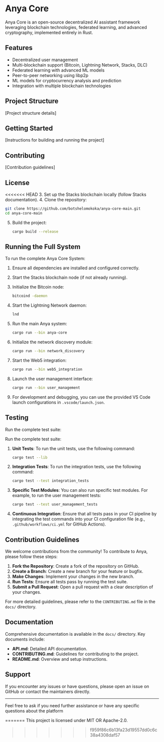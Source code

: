 # Anya Core

Anya Core is an open-source decentralized AI assistant framework leveraging blockchain technologies, federated learning, and advanced cryptography, implemented entirely in Rust.

## Features

- Decentralized user management
- Multi-blockchain support (Bitcoin, Lightning Network, Stacks, DLC)
- Federated learning with advanced ML models
- Peer-to-peer networking using libp2p
- ML models for cryptocurrency analysis and prediction
- Integration with multiple blockchain technologies

## Project Structure

[Project structure details]

## Getting Started

[Instructions for building and running the project]

## Contributing

[Contribution guidelines]

## License

<<<<<<< HEAD
3. Set up the Stacks blockchain locally (follow Stacks documentation).
4. Clone the repository:

   ```bash
   git clone https://github.com/botshelomokoka/anya-core-main.git
   cd anya-core-main
   ```

5. Build the project:

   ```bash
   cargo build --release
   ```

## Running the Full System

To run the complete Anya Core System:

1. Ensure all dependencies are installed and configured correctly.
2. Start the Stacks blockchain node (if not already running).
3. Initialize the Bitcoin node:

   ```bash
   bitcoind -daemon
   ```

4. Start the Lightning Network daemon:

   ```bash
   lnd
   ```

5. Run the main Anya system:

   ```bash
   cargo run --bin anya-core
   ```

6. Initialize the network discovery module:

   ```bash
   cargo run --bin network_discovery
   ```

7. Start the Web5 integration:

   ```bash
   cargo run --bin web5_integration
   ```

8. Launch the user management interface:

   ```bash
   cargo run --bin user_management
   ```

9. For development and debugging, you can use the provided VS Code launch configurations in `.vscode/launch.json`.

## Testing

Run the complete test suite:

Run the complete test suite:

1. **Unit Tests**: To run the unit tests, use the following command:

   ```bash
   cargo test --lib
   ```

2. **Integration Tests**: To run the integration tests, use the following command:

   ```bash
   cargo test --test integration_tests
   ```

3. **Specific Test Modules**: You can also run specific test modules. For example, to run the user management tests:

   ```bash
   cargo test --test user_management_tests
   ```

4. **Continuous Integration**: Ensure that all tests pass in your CI pipeline by integrating the test commands into your CI configuration file (e.g., `.github/workflows/ci.yml` for GitHub Actions).

## Contribution Guidelines

We welcome contributions from the community! To contribute to Anya, please follow these steps:

1. **Fork the Repository**: Create a fork of the repository on GitHub.
2. **Create a Branch**: Create a new branch for your feature or bugfix.
3. **Make Changes**: Implement your changes in the new branch.
4. **Run Tests**: Ensure all tests pass by running the test suite.
5. **Submit a Pull Request**: Open a pull request with a clear description of your changes.

For more detailed guidelines, please refer to the `CONTRIBUTING.md` file in the `docs/` directory.

## Documentation

Comprehensive documentation is available in the `docs/` directory. Key documents include:

- **API.md**: Detailed API documentation.
- **CONTRIBUTING.md**: Guidelines for contributing to the project.
- **README.md**: Overview and setup instructions.

## Support

If you encounter any issues or have questions, please open an issue on GitHub or contact the maintainers directly.

---

Feel free to ask if you need further assistance or have any specific questions about the platform 

=======
This project is licensed under MIT OR Apache-2.0.
>>>>>>> f959f86c6b13fa23d19557dd0c6c38a4308daf57
